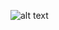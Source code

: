 ![alt text](<img width="278" alt="123" src="https://user-images.githubusercontent.com/39484500/113384582-9350b800-93b0-11eb-9034-78896923a679.PNG">)
